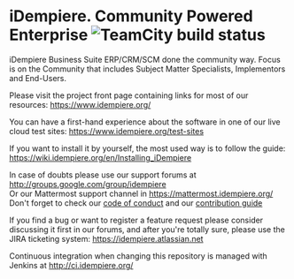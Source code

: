 # iDempiere. Community Powered Enterprise ![TeamCity build status](https://teamcity.bandahealth.org/app/rest/builds/buildType:id:BHGO_Idempiere_Build/statusIcon.svg)

iDempiere Business Suite ERP/CRM/SCM done the community way.  Focus is on the Community that includes Subject Matter Specialists, Implementors and End-Users.

Please visit the project front page containing links for most of our resources: https://www.idempiere.org/

You can have a first-hand experience about the software in one of our live cloud test sites: https://www.idempiere.org/test-sites

If you want to install it by yourself, the most used way is to follow the guide: https://wiki.idempiere.org/en/Installing_iDempiere

In case of doubts please use our support forums at http://groups.google.com/group/idempiere  
Or our Mattermost support channel in https://mattermost.idempiere.org/  
Don't forget to check our [code of conduct](CODE_OF_CONDUCT.md) and our [contribution guide](CONTRIBUTING.md)

If you find a bug or want to register a feature request please consider discussing it first in our forums, and after you're totally sure, please use the JIRA ticketing system: https://idempiere.atlassian.net

Continuous integration when changing this repository is managed with Jenkins at http://ci.idempiere.org/
